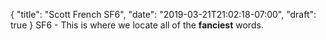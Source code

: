 {
  "title": "Scott French SF6",
  "date": "2019-03-21T21:02:18-07:00",
  "draft": true
}
SF6 - This is where we locate all of the **fanciest** words.